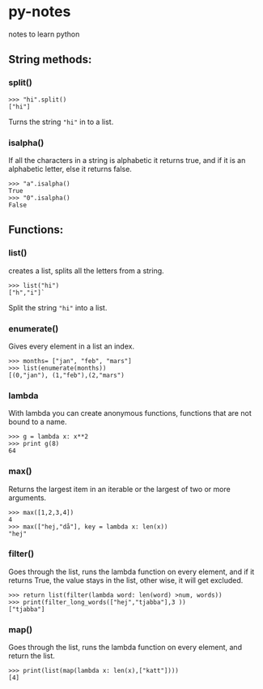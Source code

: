 py-notes
========

notes to learn python

## String methods:
### split()
```
>>> "hi".split()
["hi"]
```
Turns the string `"hi"` in to a list. 

### isalpha()
If all the characters in a string is alphabetic it returns true, and if it is an alphabetic letter, else it returns false.
```
>>> "a".isalpha()
True
>>> "0".isalpha()
False
```

## Functions:
### list()
creates a list, splits all the letters from a string.
```
>>> list("hi")
["h","i"]`
```

Split the string `"hi"` into a list. 

### enumerate()
Gives every element in a list an index.
```
>>> months= ["jan", "feb", "mars"] 
>>> list(enumerate(months)) 
[(0,"jan"), (1,"feb"),(2,"mars")
```

### lambda
With lambda you can create anonymous functions, functions that are not bound to a name.
```
>>> g = lambda x: x**2
>>> print g(8)
64
```

### max()
Returns the largest item in an iterable or the largest of two or more arguments.
```
>>> max([1,2,3,4])
4
>>> max(["hej,"då"], key = lambda x: len(x))
"hej"
```
### filter()
Goes through the list, runs the lambda function on every element, and if it returns True, the value stays in the list, other wise, it will get excluded.
```
>>> return list(filter(lambda word: len(word) >num, words))
>>> print(filter_long_words(["hej","tjabba"],3 ))
["tjabba"]
```
### map()
Goes through the list, runs the lambda function on every element, and return the list.
```
>>> print(list(map(lambda x: len(x),["katt"])))
[4]

```

